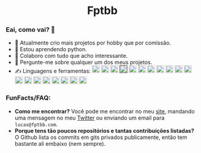 <h1 align="center">Fptbb</h1>

### Eai, como vai? 👋

- 🔭 Atualmente crio mais projetos por hobby que por comissão.
- 🌱 Estou aprendendo python.
- 👯 Colaboro com tudo que acho interessante.
- 💬 Pergunte-me sobre qualquer um dos meus projetos.
- ✍️ Linguagens e ferramentas:
<a href="https://pt.wikipedia.org/wiki/HTML5" alt="html5"><img src="https://devicons.github.io/devicon/devicon.git/icons/html5/html5-original-wordmark.svg" width="20" height="20"/></a>
<a href="https://sass-lang.com/" alt="sass"><img src="https://devicons.github.io/devicon/devicon.git/icons/sass/sass-original.svg" width="20" height="20"/></a>
<a href="https://webpack.js.org/" alt="webpack"><img src="https://devicons.github.io/devicon/devicon.git/icons/webpack/webpack-original.svg" width="20" height="20"/></a>
<a href="" alt="javascript"><img src="https://devicons.github.io/devicon/devicon.git/icons/javascript/javascript-original.svg" width="20" height="20"/></a>
<a href="https://www.python.org/" alt="python"><img src="https://devicons.github.io/devicon/devicon.git/icons/python/python-original.svg" width="20" height="20"/></a>
<a href="https://www.typescriptlang.org/" alt="typescript"><img src="https://devicons.github.io/devicon/devicon.git/icons/typescript/typescript-original.svg" width="20" height="20"/></a>
<a href="https://nodejs.org/" alt="nodejs"><img src="https://devicons.github.io/devicon/devicon.git/icons/nodejs/nodejs-original-wordmark.svg" width="20" height="20"/></a>
<a href="https://www.electronjs.org/" alt="electron"><img src="https://devicons.github.io/devicon/devicon.git/icons/electron/electron-original.svg" width="20" height="20"/></a>
<a href="https://expressjs.com/" alt="express"><img src="https://devicons.github.io/devicon/devicon.git/icons/express/express-original-wordmark.svg" width="20" height="20"/></a>
<a href="https://www.mongodb.com/" alt="mongodb"><img src="https://devicons.github.io/devicon/devicon.git/icons/mongodb/mongodb-original-wordmark.svg" width="20" height="20"/></a>
<a href="https://www.postgresql.org/" alt="postgresql"><img src="https://devicons.github.io/devicon/devicon.git/icons/postgresql/postgresql-original-wordmark.svg" width="20" height="20"/></a>
<a href="https://redis.io/" alt="redis"><img src="https://devicons.github.io/devicon/devicon.git/icons/redis/redis-original-wordmark.svg" width="20" height="20"/></a>
<a href="https://cloud.google.com/" alt="gcp"><img src="https://www.vectorlogo.zone/logos/google_cloud/google_cloud-icon.svg" width="20" height="20"/></a>
<a href="https://www.oracle.com/" alt="oracle"><img src="https://devicons.github.io/devicon/devicon.git/icons/oracle/oracle-original.svg" width="20" height="20"/></a>
<a href="https://kubernetes.io/" alt="kubernetes"><img src="https://www.vectorlogo.zone/logos/kubernetes/kubernetes-icon.svg" width="20" height="20"/></a>
<a href="https://www.kernel.org/" alt="linux"><img src="https://devicons.github.io/devicon/devicon.git/icons/linux/linux-original.svg" width="20" height="20"/></a>
<a href="https://www.gnu.org/software/bash/" alt="bash"><img src="https://www.vectorlogo.zone/logos/gnu_bash/gnu_bash-icon.svg" width="20" height="20"/></a>
<a href="https://www.nginx.com/" alt="nginx"><img src="https://devicons.github.io/devicon/devicon.git/icons/nginx/nginx-original.svg" width="20" height="20"/></a>
<a href="https://git-scm.com/" alt="git"><img src="https://www.vectorlogo.zone/logos/git-scm/git-scm-icon.svg" width="20" height="20"/></a>

<h3>FunFacts/FAQ:</h3>

 - **Como me encontrar?**
 Você pode me encontrar no meu [site](https://fptbb.com), mandando uma mensagem no meu [Twitter](https://twitter.com/fptbb) ou enviando um email para `lucas@fptbb.com`.
 - **Porque tens tão poucos repositórios e tantas contribuições listadas?**
 O Github lista os commits em gits privados publicamente, então tem bastante ali embaixo (nem sempre).
<!--
<a href="https://fptbb.com/">
  <img align="center" src="https://github-readme-stats.vercel.app/api?username=fptbb&count_private=true&hide=contribs&show_icons=true&title_color=ffff00&icon_color=fff&text_color=fff&bg_color=151515" />
</a>-->

